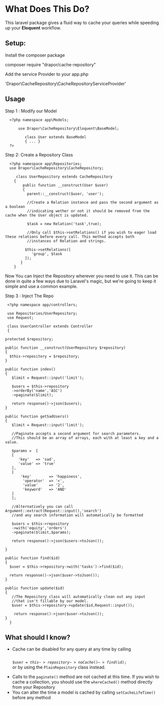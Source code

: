 <h1>What Does This Do?</h1>

<p>
This laravel package gives a fluid way to cache your queries while speeding up your <b>Eloquent</b> workflow.
</p>
<h2>
Setup:
</h2>

<p>
Install the composer package 
</p>
     composer require "drapor/cache-repository"

<p>
Add the service Provider to your app.php
</p>
     'Drapor\CacheRepository\CacheRepositoryServiceProvider' 

<h2>
Usage 
</h2>
<p>
Step 1 : Modify our Model 
</p>

      <?php namespace app\Models;

          use Drapor\CacheRepository\Eloquent\BaseModel;

             class User extends BaseModel
             { ... }
      ?>

<p>
Step 2: Create a Repository Class
</p>

      <?php namespace app\Repositories;
      use Drapor\CacheRepository\CacheRepository;
        
         class UserRepository extends CacheRepository
        {
            public function __construct(User $user)
            {
              parent::__construct($user, 'user');
              
              //Create a Relation instance and pass the second argument as a boolean
              //indicating wether or not it should be removed from the cache when the User object is updated.
              
              $task = new Relation('task',true);
              
              //Only call $this->setRelations() if you wish to eager load these relations before every call. This method accepts both
              //instances of Relation and strings. 

             $this->setRelations([
                'group', $task
             ]);
           }
        }

<p> 
    Now You can Inject the Repository wherever you need to use it.
    This can be done in quite a few ways due to Laravel's magic, but we're 
    going to keep it simple and use a common example.
</p>

<p>Step 3 : Inject The Repo </p>


     <?php namespace app/controllers;

     use Repositories/UserRepository; 
     use Request;

     class UserController extends Controller
     {

    protected $repository;  
    
    public function __construct(UserRepository $repository)
    {
      $this->repository = $repository;
    }

    public function index()
    {
       $limit = Request::input('limit');

       $users = $this->repository
       ->orderBy('name','ASC')
       ->paginate($limit);

       return response()->json($users);
    }

    public function getSadUsers()
    {
       $limit = Request::input('limit');

       //Paginate accepts a second argument for search parameters.
       //This should be an array of arrays, each with at least a key and a value.

       $params =  [
       [ 
          'key'   => 'sad',
          'value' => 'true'
       ],
       [
           'key'        => 'happiness',
            'operator'  => '<',
            'value'     => '2',
            'keyword'   => 'AND'
       ]
       ];

       //Alternatively you can call Argument::extract(Request::input(),'search')
       //and any search information will automatically be formatted

       $users = $this->repository
       ->with('equity','orders')
       ->paginate($limit,$params);

       return response()->json($users->toJson());

    }

    public function find($id)
    {
      $user = $this->repository->with('tasks')->find($id);

      return response()->json($user->toJson());
    }

    public function update($id)
    {
       //The Repository class will automatically clean out any input
       //that isn't fillable by our model.
       $user = $this->repository->update($id,Request::input());

        return response()->json($user->toJson());
    }
      }
<h2>What should I know?</h2>
<ul>
<li>
Cache can be disabled for any query at any time by calling 
<code>


$user = $this->repository->noCache()->find($id);
</code>
or by using the <code>PlainRepository</code> class instead.
</li>
<li>
Calls to the <code>paginate()</code> method are not cached at this time. If you wish to cache a collection, you should use the <code>whereCached()</code> method directly from your Repository
</li>
<li>
You can alter the time a model is cached by calling <code>setCacheLifeTime()</code> before any method
</li>
</ul>